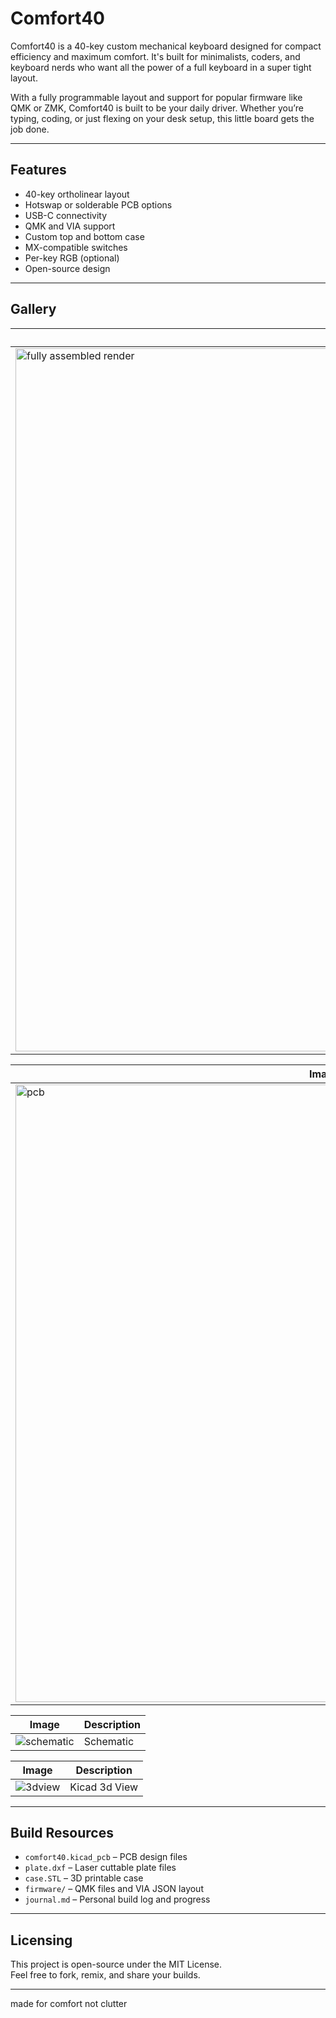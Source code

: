 # Comfort40

Comfort40 is a 40-key custom mechanical keyboard designed for compact efficiency and maximum comfort. It's built for minimalists, coders, and keyboard nerds who want all the power of a full keyboard in a super tight layout.

With a fully programmable layout and support for popular firmware like QMK or ZMK, Comfort40 is built to be your daily driver. Whether you’re typing, coding, or just flexing on your desk setup, this little board gets the job done.

---

## Features

- 40-key ortholinear layout  
- Hotswap or solderable PCB options  
- USB-C connectivity  
- QMK and VIA support  
- Custom top and bottom case  
- MX-compatible switches  
- Per-key RGB (optional)  
- Open-source design

---

## Gallery

| Image | Description |
|-------|-------------|
| <img width="1125" alt="fully assembled render" src="https://github.com/user-attachments/assets/b25a1f96-3e9b-4d84-83ee-15db85797ef3" /> | Fusion 360 Render|

| Image | Description |
|-------|-------------|
| <img width="988" alt="pcb" src="https://github.com/user-attachments/assets/e28a2817-680a-41ed-a237-d80aa2330bfe" /> | PCB |

| Image | Description |
|-------|-------------|
| ![schematic](https://github.com/user-attachments/assets/093c0030-422a-466b-8b7a-45d711813bf6) | Schematic |

| Image | Description |
|-------|-------------|
| ![3dview](https://github.com/user-attachments/assets/26f2c8da-9cd6-488c-902c-eda8ac0b64d1) | Kicad 3d View |

---

## Build Resources

- `comfort40.kicad_pcb` – PCB design files  
- `plate.dxf` – Laser cuttable plate files  
- `case.STL` – 3D printable case  
- `firmware/` – QMK files and VIA JSON layout  
- `journal.md` – Personal build log and progress  

---

## Licensing

This project is open-source under the MIT License.  
Feel free to fork, remix, and share your builds.

---

made for comfort not clutter
